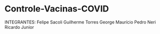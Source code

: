 # Controle-Vacinas-COVID

INTEGRANTES:
Felipe Sacoli
Guilherme Torres
George Maurício
Pedro Neri
Ricardo Junior
